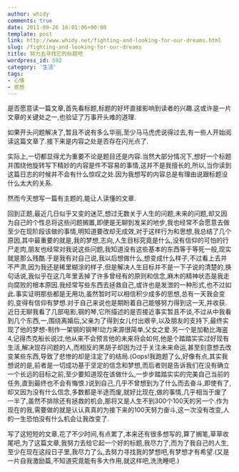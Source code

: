 ```yaml
---
author: whidy
comments: true
date: 2011-09-26 16:01:06+00:00
template: post
link: http://www.whidy.net/fighting-and-looking-for-our-dreams.html
slug: /fighting-and-looking-for-our-dreams
title: 努力去寻找它的标题吧
wordpress_id: 592
category: '生活'
tags:
- 心情
- 感想
---
```


是否愿意读一篇文章,首先看标题,标题的好坏直接影响到读者的兴趣.这或许是一片文章的关键处之一,也验证了万事开头难的道理.

如果开头问题解决了,暂且不说有多么华丽,至少马马虎虎说得过去,有一些人开始阅读这篇文章了.接下来是内容之处是否存在闪光点了.

实际上,一切都显得尤为重要不论是题目还是内容.当然大部分情况下,想好一个标题并围绕他旋转写下精妙的内容是件不容易的事情,这并不是我擅长的,所以,当你读到这篇日志的时候并不会有什么惊叹之处.因为我想写的内容总是有理由说跟标题没什么太大的关系.

然而今天想写一篇有主题的,能让人读懂的文章.

回到正题,最近几日似乎又变的迷茫,想过无数关于人生的问题,未来的问题,却又因为自己的个性总将这些问题搁置,即便是无聊到发呆的地步,我也经常不会愿意去做至少在现阶段该做的事情,明知道要改却无成效,对于这样行为和思想,我总结了几个原因,其中最重要的就是,我的梦想,志向,人生目标究竟是什么,没有信仰的可怕的行尸走肉,朋友也经常对我说这些问题,我知道没有这些基本的东西等于等死一般,现实就是那么残酷.于是我有对自己说,我以后想做什么,想变成什么样子,不过看上去并不严肃,因为我还是稀里糊涂的样子,但是解决人生目标并不是一下子说的清楚的,换句话说,我似乎在这几年里丢掉了许多曾经有的原则和信念,麻木的精神状态是我走向腐败的根本原因.我经常写些东西去拯救自己,或许也是发泄的一种形式,也不过如此.事实证明那些都是无用功,虽然暂时可以相信积少成多的思想,总有一天我会变的,变得有信仰有梦想.对于自己来说也是期盼着自己能够努力得到这一天,并收获.近日无聊我看了几部电影,钢的琴,它所描述的是否接近事实暂且不谈,不过从中我看到几个东西,一,围绕离婚后,父亲为了得到女儿付出艰辛,以及朋友的支持下,最终实现了他的梦想-制作一架钢的钢琴!动力来源很简单,父女之爱.另一个是加勒比海盗4,记得杰克船长说过,他从来不会预言他的未来将会如何,他是个踏踏实实过好现有生活,解决现存问题的人,而相反的黑胡子却因为过于关注未来命运,甚至刻意想去改变某些东西,导致了悲惨的却是注定了的结局.(Oops!我跑题了么,好像有点,其实我想说的是,前者是一切成功基于坚定的信念和梦想,而后者则是告诉我们在没有确立一个长远的目标之前,至少要知道现在该做什么,一步步踏踏实实的完美自己当前的任务,直到最终也不会有悔恨.)说到自己,几乎不曾想到为了什么而去奋斗,即使有了,却又因为没有什么信念,多数都是半途而废,就好比现在,做的事情,几乎相当于废了一半了,虽然不排除还有拯救的机会,那将又是人生不到300个100天的另一个.作为现在的我,需要做的就是认认真真的为接下来的100天努力奋斗,这一次没有改变,人的一生恐怕没有什么机会让我改变了.

写了这短短的文章,花了不少时间,有点累了,本来还有很多想写的,算了搁笔,草草收尾吧,为了这篇文章,我努力去给它起一个好的标题,我尽力了,而为了我自己的人生,至少在现在这段日子里,我尽力了么,去努力寻找我的梦想吧,有梦想才有希望.(又是一片自我激励篇,不知道究竟能有多大作用,就这样吧,洗洗睡吧.)
